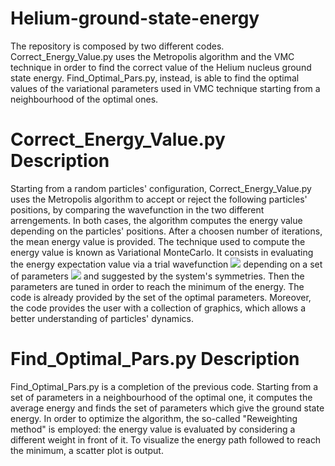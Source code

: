 # Helium-ground-state-energy
The repository is composed by two different codes. Correct_Energy_Value.py uses the Metropolis algorithm and the VMC technique in order to find the correct value of the Helium nucleus ground state energy. Find_Optimal_Pars.py, instead, is able to find the optimal values of the variational parameters used in VMC technique starting from a neighbourhood of the optimal ones.
# Correct_Energy_Value.py Description
Starting from a random particles' configuration, Correct_Energy_Value.py uses the Metropolis algorithm to accept or reject the following particles' positions, by comparing the wavefunction in the two different arrengements. In both cases, the algorithm computes the energy value depending on the particles' positions. After a choosen number of iterations, the mean energy value is provided.
The technique used to compute the energy value is known as Variational MonteCarlo. It consists in evaluating the energy expectation value via a trial wavefunction <img src="https://render.githubusercontent.com/render/math?math=\psi(R,\alpha)"> depending on a set of parameters <img src="https://render.githubusercontent.com/render/math?math={\alpha_i}"> and suggested by the system's symmetries. Then the parameters are tuned in order to reach the minimum of the energy. The code is already provided by the set of the optimal parameters.
Moreover, the code provides the user with a collection of graphics, which allows a better understanding of particles' dynamics.
# Find_Optimal_Pars.py Description
Find_Optimal_Pars.py is a completion of the previous code. Starting from a set of parameters in a neighbourhood of the optimal one, it computes the average energy and finds the set of parameters which give the ground state energy. In order to optimize the algorithm, the so-called "Reweighting method" is employed: the energy value is evaluated by considering a different weight in front of it. To visualize the energy path followed to reach the minimum, a scatter plot is output.
